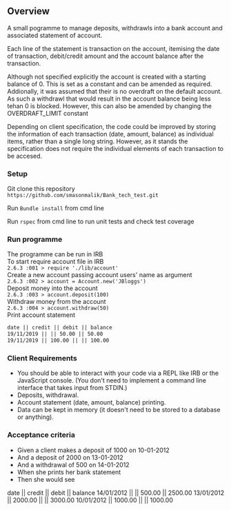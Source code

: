 ## Overview
A small pogramme to manage deposits, withdrawls into a bank account and associated statement of account.

Each line of the statement is transaction on the account, itemising the date
of transaction, debit/credit amount and the account balance after the transaction.

Although not specified explicitly the account is created with a starting balance
of 0. This is set as a constant and can be amended as required. Addionally, it
was assumed that their is no overdraft on the default account. As such a withdrawl
that would result in the account balance being less tehan 0 is blocked. However,
this can also be amended by changing the OVERDRAFT_LIMIT constant

Depending on client specification, the code could be improved by storing the
information of each transaction (date, amount, balance) as individual items,
rather than a single long string. However, as it stands the specification does not require the individual elements of each transaction to be accesed.

### Setup

Git clone this repository
```https://github.com/smasonmalik/Bank_tech_test.git```

Run ```Bundle install``` from cmd line

Run ```rspec``` from cmd line to run unit tests and check test coverage

### Run programme
The programme can be run in IRB<br>
To start require account file in IRB<br>
```2.6.3 :001 > require './lib/account'```<br>
Create a new account passing account users' name as argument<br>
```2.6.3 :002 > account = Account.new('JBloggs')```<br>
Deposit money into the account<br>
```2.6.3 :003 > account.deposit(100)```<br>
Withdraw money from the account<br>
```2.6.3 :004 > account.withdraw(50)```<br>
Print account statement
```2.6.3 :005 > account.print_statement
date || credit || debit || balance
19/11/2019 || || 50.00 || 50.00
19/11/2019 || 100.00 || || 100.00
```

### Client Requirements
- You should be able to interact with your code via a REPL like IRB or the JavaScript console. (You don't need to implement a command line interface that takes input from STDIN.)
- Deposits, withdrawal.
- Account statement (date, amount, balance) printing.
- Data can be kept in memory (it doesn't need to be stored to a database or anything).

### Acceptance criteria
- Given a client makes a deposit of 1000 on 10-01-2012
- And a deposit of 2000 on 13-01-2012
- And a withdrawal of 500 on 14-01-2012
- When she prints her bank statement
- Then she would see

date || credit || debit || balance
14/01/2012 || || 500.00 || 2500.00
13/01/2012 || 2000.00 || || 3000.00
10/01/2012 || 1000.00 || || 1000.00
